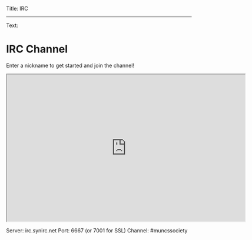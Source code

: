Title: IRC

------------

Text:

# IRC Channel

Enter a nickname to get started and join the channel!

<iframe src="http://webirc.synirc.net/?channels=muncssociety&uio=d4" width="647" height="400"></iframe>

Server: irc.synirc.net
Port: 6667 (or 7001 for SSL)
Channel: #muncssociety
